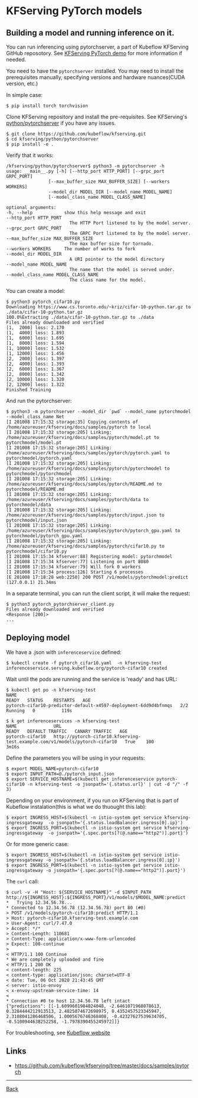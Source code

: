 # KFServing PyTorch models

## Building a model and running inference on it.

You can run inferencing using pytorchserver, a part of Kubeflow KFServing GitHub reposotory.
See [KFServing PyTorch demo](https://github.com/kubeflow/kfserving/tree/master/docs/samples/pytorch) for more information if needed.

You need to have the `pytorchserver` installed. You may need to install the prerequisites manually, specifying
versions and hardware nuances(CUDA version, etc.)

In simple case:

    $ pip install torch torchvision

Clone KFServing repository and install the pre-requisites. See KFServing's
[python/pytorchserver](https://github.com/kubeflow/kfserving/tree/master/python/pytorchserver)
if you have any issues.

    $ git clone https://github.com/kubeflow/kfserving.git
    $ cd kfserving/python/pytorchserver
    $ pip install -e .

Verify that it works:

    /kfserving/python/pytorchserver$ python3 -m pytorchserver -h
    usage: __main__.py [-h] [--http_port HTTP_PORT] [--grpc_port GRPC_PORT]
                    [--max_buffer_size MAX_BUFFER_SIZE] [--workers WORKERS]
                    --model_dir MODEL_DIR [--model_name MODEL_NAME]
                    [--model_class_name MODEL_CLASS_NAME]

    optional arguments:
    -h, --help            show this help message and exit
    --http_port HTTP_PORT
                            The HTTP Port listened to by the model server.
    --grpc_port GRPC_PORT
                            The GRPC Port listened to by the model server.
    --max_buffer_size MAX_BUFFER_SIZE
                            The max buffer size for tornado.
    --workers WORKERS     The number of works to fork
    --model_dir MODEL_DIR
                            A URI pointer to the model directory
    --model_name MODEL_NAME
                            The name that the model is served under.
    --model_class_name MODEL_CLASS_NAME
                            The class name for the model.


You can create a model:

    $ python3 pytorch_cifar10.py
    Downloading https://www.cs.toronto.edu/~kriz/cifar-10-python.tar.gz to ./data/cifar-10-python.tar.gz
    100.0%Extracting ./data/cifar-10-python.tar.gz to ./data
    Files already downloaded and verified
    [1,  2000] loss: 2.170
    [1,  4000] loss: 1.893
    [1,  6000] loss: 1.695
    [1,  8000] loss: 1.594
    [1, 10000] loss: 1.532
    [1, 12000] loss: 1.456
    [2,  2000] loss: 1.397
    [2,  4000] loss: 1.393
    [2,  6000] loss: 1.367
    [2,  8000] loss: 1.342
    [2, 10000] loss: 1.320
    [2, 12000] loss: 1.322
    Finished Training


And run the pytorchserver:

    $ python3 -m pytorchserver --model_dir `pwd` --model_name pytorchmodel --model_class_name Net
    [I 201008 17:15:32 storage:35] Copying contents of /home/azureuser/kfserving/docs/samples/pytorch to local
    [I 201008 17:15:32 storage:205] Linking: /home/azureuser/kfserving/docs/samples/pytorch/model.pt to pytorchmodel/model.pt
    [I 201008 17:15:32 storage:205] Linking: /home/azureuser/kfserving/docs/samples/pytorch/pytorch.yaml to pytorchmodel/pytorch.yaml
    [I 201008 17:15:32 storage:205] Linking: /home/azureuser/kfserving/docs/samples/pytorch/pytorchmodel to pytorchmodel/pytorchmodel
    [I 201008 17:15:32 storage:205] Linking: /home/azureuser/kfserving/docs/samples/pytorch/README.md to pytorchmodel/README.md
    [I 201008 17:15:32 storage:205] Linking: /home/azureuser/kfserving/docs/samples/pytorch/data to pytorchmodel/data
    [I 201008 17:15:32 storage:205] Linking: /home/azureuser/kfserving/docs/samples/pytorch/input.json to pytorchmodel/input.json
    [I 201008 17:15:32 storage:205] Linking: /home/azureuser/kfserving/docs/samples/pytorch/pytorch_gpu.yaml to pytorchmodel/pytorch_gpu.yaml
    [I 201008 17:15:32 storage:205] Linking: /home/azureuser/kfserving/docs/samples/pytorch/cifar10.py to pytorchmodel/cifar10.py
    [I 201008 17:15:34 kfserver:88] Registering model: pytorchmodel
    [I 201008 17:15:34 kfserver:77] Listening on port 8080
    [I 201008 17:15:34 kfserver:79] Will fork 0 workers
    [I 201008 17:15:34 process:126] Starting 6 processes
    [E 201008 17:18:28 web:2250] 200 POST /v1/models/pytorchmodel:predict (127.0.0.1) 21.34ms

In a separate terminal, you can run the client script, it will make the request:

    $ python3 pytorch_pytorchserver_client.py
    Files already downloaded and verified
    <Response [200]>
    ...

## Deploying model

We have a .json with `inferenceservice` defined:

    $ kubectl create -f pytorch_cifar10.yaml  -n kfserving-test
    inferenceservice.serving.kubeflow.org/pytorch-cifar10 created

Wait until the pods are running and the service is 'ready' and has URL:

    $ kubectl get po -n kfserving-test
    NAME                                                              READY   STATUS    RESTARTS   AGE
    pytorch-cifar10-predictor-default-x4597-deployment-6dd9d4bfnmqs   2/2     Running   0          119s

    $ k get inferenceservices -n kfserving-test
    NAME              URL                                                                           READY   DEFAULT TRAFFIC   CANARY TRAFFIC   AGE
    pytorch-cifar10   http://pytorch-cifar10.kfserving-test.example.com/v1/models/pytorch-cifar10   True    100                                3m16s

Define the parameters you will be using in your requests:

    $ export MODEL_NAME=pytorch-cifar10
    $ export INPUT_PATH=@./pytorch_input.json
    $ export SERVICE_HOSTNAME=$(kubectl get inferenceservice pytorch-cifar10 -n kfserving-test -o jsonpath='{.status.url}' | cut -d "/" -f 3)

Depending on your environment, if you run on KFServing that is part of Kubeflow instalation(this is what we do thuought this lab):

    $ export INGRESS_HOST=$(kubectl -n istio-system get service kfserving-ingressgateway  -o jsonpath='{.status.loadBalancer.ingress[0].ip}')
    $ export INGRESS_PORT=$(kubectl -n istio-system get service kfserving-ingressgateway  -o jsonpath='{.spec.ports[?(@.name=="http2")].port}')

Or for more generic case:

    $ export INGRESS_HOST=$(kubectl -n istio-system get service istio-ingressgateway -o jsonpath='{.status.loadBalancer.ingress[0].ip}')
    $ export INGRESS_PORT=$(kubectl -n istio-system get service istio-ingressgateway -o jsonpath='{.spec.ports[?(@.name=="http2")].port}')
    
The `curl` call:    

    $ curl -v -H "Host: ${SERVICE_HOSTNAME}" -d $INPUT_PATH http://${INGRESS_HOST}:${INGRESS_PORT}/v1/models/$MODEL_NAME:predict
    *   Trying 12.34.56.78...
    * Connected to 12.34.56.78 (12.34.56.78) port 80 (#0)
    > POST /v1/models/pytorch-cifar10:predict HTTP/1.1
    > Host: pytorch-cifar10.kfserving-test.example.com
    > User-Agent: curl/7.47.0
    > Accept: */*
    > Content-Length: 110681
    > Content-Type: application/x-www-form-urlencoded
    > Expect: 100-continue
    >
    < HTTP/1.1 100 Continue
    * We are completely uploaded and fine
    < HTTP/1.1 200 OK
    < content-length: 225
    < content-type: application/json; charset=UTF-8
    < date: Tue, 06 Oct 2020 21:43:45 GMT
    < server: istio-envoy
    < x-envoy-upstream-service-time: 14
    <
    * Connection #0 to host 12.34.56.78 left intact
    {"predictions": [[-1.6099601984024048, -2.6461071968078613, 0.3284444212913513, 2.4825074672698975, 0.4352457523345947, 2.3108041286468506, 1.0005676746368408, -0.42327627539634705, -0.5100944638252258, -1.7978390455245972]]}

For troubleshooting, see [Kubeflow website](https://github.com/kubeflow/kfserving/tree/master/docs/samples/pytorch)


## Links

- https://github.com/kubeflow/kfserving/tree/master/docs/samples/pytorch

---

[Back](Readme.md)
